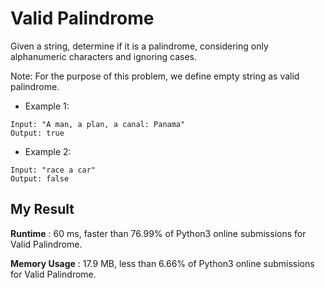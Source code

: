 # Valid Palindrome

Given a string, determine if it is a palindrome, considering only alphanumeric characters and ignoring cases.

Note: For the purpose of this problem, we define empty string as valid palindrome.

- Example 1:

```
Input: "A man, a plan, a canal: Panama"
Output: true
```

- Example 2:

```
Input: "race a car"
Output: false
```

## My Result

**Runtime** : 60 ms, faster than 76.99% of Python3 online submissions for Valid Palindrome.

**Memory Usage** : 17.9 MB, less than 6.66% of Python3 online submissions for Valid Palindrome.
